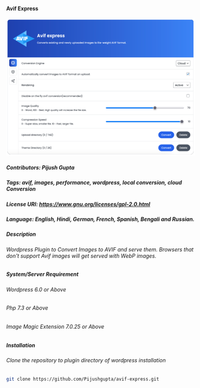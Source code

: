 #### Avif Express #####

![Avif Express](https://github.com/Pijushgupta/avif-express/blob/main/avif-express.png)

##### Contributors: Pijush Gupta
##### Tags: avif, images, performance, wordpress, local conversion, cloud Conversion
##### License URI: https://www.gnu.org/licenses/gpl-2.0.html
##### Language: English, Hindi, German, French, Spanish, Bengali and Russian. 

##### Description
###### Wordpress Plugin to Convert Images to AVIF and serve them. Browsers that don't support Avif images will get served with WebP images. 

##### System/Server Requirement 
###### Wordpress 6.0 or Above
###### Php 7.3 or Above
###### Image Magic Extension 7.0.25 or Above

##### Installation

###### Clone the repository to plugin directory of wordpress installation

```sh
git clone https://github.com/Pijushgupta/avif-express.git
```
